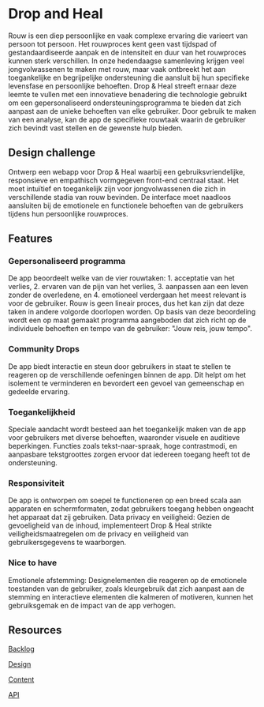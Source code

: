 # Drop and Heal
Rouw is een diep persoonlijke en vaak complexe ervaring die varieert van persoon tot persoon. Het rouwproces kent geen vast tijdspad of gestandaardiseerde aanpak en de intensiteit en duur van het rouwproces kunnen sterk verschillen. In onze hedendaagse samenleving krijgen veel jongvolwassenen te maken met rouw, maar vaak ontbreekt het aan toegankelijke en begrijpelijke ondersteuning die aansluit bij hun specifieke levensfase en persoonlijke behoeften. Drop & Heal streeft ernaar deze leemte te vullen met een innovatieve benadering die technologie gebruikt om een gepersonaliseerd ondersteuningsprogramma te bieden dat zich aanpast aan de unieke behoeften van elke gebruiker. Door gebruik te maken van een analyse, kan de app de specifieke rouwtaak waarin de gebruiker zich bevindt vast stellen en de gewenste hulp bieden.

## Design challenge
Ontwerp een webapp voor Drop & Heal waarbij een gebruiksvriendelijke, responsieve en empathisch vormgegeven front-end centraal staat. Het moet intuïtief en toegankelijk zijn voor jongvolwassenen die zich in verschillende stadia van rouw bevinden. De interface moet naadloos aansluiten bij de emotionele en functionele behoeften van de gebruikers tijdens hun persoonlijke rouwproces.

## Features
### Gepersonaliseerd programma
De app beoordeelt welke van de vier rouwtaken: 1. acceptatie van het verlies, 2. ervaren van de pijn van het verlies, 3. aanpassen aan een leven zonder de overledene, en 4. emotioneel verdergaan het meest relevant is voor de gebruiker. Rouw is geen lineair proces, dus het kan zijn dat deze taken in andere volgorde doorlopen worden. Op basis van deze beoordeling wordt een op maat gemaakt programma aangeboden dat zich richt op de individuele behoeften en tempo van de gebruiker: "Jouw reis, jouw tempo".

### Community Drops 
De app biedt interactie en steun door gebruikers in staat te stellen te reageren op de verschillende oefeningen binnen de app. Dit helpt om het isolement te verminderen en bevordert een gevoel van gemeenschap en gedeelde ervaring.


### Toegankelijkheid 
Speciale aandacht wordt besteed aan het toegankelijk maken van de app voor gebruikers met diverse behoeften, waaronder visuele en auditieve beperkingen. Functies zoals tekst-naar-spraak, hoge contrastmodi, en aanpasbare tekstgroottes zorgen ervoor dat iedereen toegang heeft tot de ondersteuning.

### Responsiviteit 
De app is ontworpen om soepel te functioneren op een breed scala aan apparaten en schermformaten, zodat gebruikers toegang hebben ongeacht het apparaat dat zij gebruiken.
Data privacy en veiligheid: Gezien de gevoeligheid van de inhoud, implementeert Drop & Heal strikte veiligheidsmaatregelen om de privacy en veiligheid van gebruikersgegevens te waarborgen.

### Nice to have
Emotionele afstemming: Designelementen die reageren op de emotionele toestanden van de gebruiker, zoals kleurgebruik dat zich aanpast aan de stemming en interactieve elementen die kalmeren of motiveren, kunnen het gebruiksgemak en de impact van de app verhogen.


## Resources

[Backlog](https://github.com/orgs/fdnd-agency/projects/37)

[Design](https://github.com/fdnd-agency/drop-and-heal/tree/main/design)

[Content](...)

[API](...)
